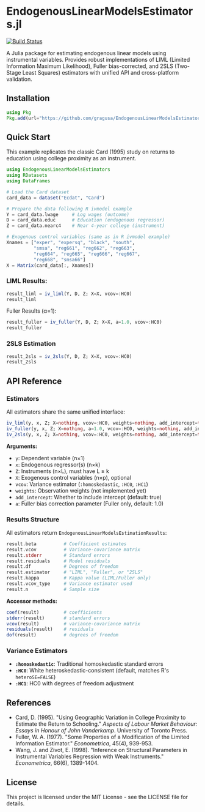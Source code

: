 # EndogenousLinearModelsEstimators.jl

[![Build Status](https://github.com/gragusa/EndogenousLinearModelsEstimators.jl/workflows/CI/badge.svg)](https://github.com/gragusa/EndogenousLinearModelsEstimators.jl/actions)

A Julia package for estimating endogenous linear models using instrumental variables. Provides robust implementations of LIML (Limited Information Maximum Likelihood), Fuller bias-corrected, and 2SLS (Two-Stage Least Squares) estimators with unified API and cross-platform validation.

## Installation

```julia
using Pkg
Pkg.add(url="https://github.com/gragusa/EndogenousLinearModelsEstimators.jl")
```

## Quick Start

This example replicates the classic Card (1995) study on returns to education using college proximity as an instrument.

```julia
using EndogenousLinearModelsEstimators
using RDatasets
using DataFrames

# Load the Card dataset
card_data = dataset("Ecdat", "Card")

# Prepare the data following R ivmodel example
Y = card_data.lwage     # Log wages (outcome)
D = card_data.educ      # Education (endogenous regressor)
Z = card_data.nearc4    # Near 4-year college (instrument)

# Exogenous control variables (same as in R ivmodel example)
Xnames = ["exper", "expersq", "black", "south",
          "smsa", "reg661", "reg662", "reg663",
          "reg664", "reg665", "reg666", "reg667",
          "reg668", "smsa66"]
X = Matrix(card_data[:, Xnames])
```

### LIML Results:

```julia
result_liml = iv_liml(Y, D, Z; X=X, vcov=:HC0)
result_liml
```

Fuller Results (α=1):

```julia
result_fuller = iv_fuller(Y, D, Z; X=X, a=1.0, vcov=:HC0)
result_fuller
```

### 2SLS Estimation

```julia
result_2sls = iv_2sls(Y, D, Z; X=X, vcov=:HC0)
result_2sls
```

## API Reference

### Estimators

All estimators share the same unified interface:

```julia
iv_liml(y, x, Z; X=nothing, vcov=:HC0, weights=nothing, add_intercept=true)
iv_fuller(y, x, Z; X=nothing, a=1.0, vcov=:HC0, weights=nothing, add_intercept=true)
iv_2sls(y, x, Z; X=nothing, vcov=:HC0, weights=nothing, add_intercept=true)
```

**Arguments:**

- `y`: Dependent variable (n×1)
- `x`: Endogenous regressor(s) (n×k)
- `Z`: Instruments (n×L), must have L ≥ k
- `X`: Exogenous control variables (n×p), optional
- `vcov`: Variance estimator (`:homoskedastic`, `:HC0`, `:HC1`)
- `weights`: Observation weights (not implemented yet)
- `add_intercept`: Whether to include intercept (default: true)
- `a`: Fuller bias correction parameter (Fuller only, default: 1.0)

### Results Structure

All estimators return `EndogenousLinearModelsEstimationResults`:

```julia
result.beta          # Coefficient estimates
result.vcov          # Variance-covariance matrix
result.stderr        # Standard errors
result.residuals     # Model residuals
result.df            # Degrees of freedom
result.estimator     # "LIML", "Fuller", or "2SLS"
result.kappa         # Kappa value (LIML/Fuller only)
result.vcov_type     # Variance estimator used
result.n             # Sample size
```

**Accessor methods:**

```julia
coef(result)         # coefficients
stderr(result)       # standard errors
vcov(result)         # variance-covariance matrix
residuals(result)    # residuals
dof(result)          # degrees of freedom
```

### Variance Estimators

- **`:homoskedastic`**: Traditional homoskedastic standard errors
- **`:HC0`**: White heteroskedastic-consistent (default, matches R's `heteroSE=FALSE`)
- **`:HC1`**: HC0 with degrees of freedom adjustment

## References

- Card, D. (1995). "Using Geographic Variation in College Proximity to Estimate the Return to Schooling." _Aspects of Labour Market Behaviour: Essays in Honour of John Vanderkamp_. University of Toronto Press.
- Fuller, W. A. (1977). "Some Properties of a Modification of the Limited Information Estimator." _Econometrica_, 45(4), 939-953.
- Wang, J. and Zivot, E. (1998). "Inference on Structural Parameters in Instrumental Variables Regression with Weak Instruments." _Econometrica_, 66(6), 1389-1404.

## License

This project is licensed under the MIT License - see the LICENSE file for details.
